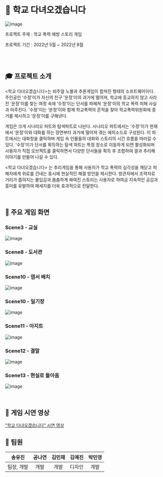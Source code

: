 # 🏫 학교 다녀오겠습니다

![image](https://user-images.githubusercontent.com/87336788/185226005-148ddb36-0638-41b3-bff9-fe4551d568f4.png)

프로젝트 주제 : 학교 폭력 예방 스토리 게임

프로젝트 기간 : 2022년 5월 ~ 2022년 8월

<br>
<br>

## 🎓 프로젝트 소개

<학교 다녀오겠습니다>는 비주얼 노블과 추론게임이 합쳐진 형태의 소프트웨어이다. 주인공인 ‘수정’이가 자신의 친구 ’운정’이의 과거에 떨어져, 학교에 등교하지 않고 사라진 ‘운정'이를 찾는 여정 속에 ‘수정’이는 단서를 파헤쳐 ‘운정'이의 학교 폭력 피해 사실과 마주친다. ‘수정'이는 ‘운정’이와 함께 학교폭력의 흔적을 찾아 학교폭력위원회에 증거를 제시하고 ‘운정’이를 구해낸다.

게임은 크게 시나리오 파트와 탐색파트로 나뉜다. 시나리오 파트에서는 ‘수정'이가 현재에서 ‘운정’이와 대화를 하는 장면부터 과거에 떨어져 겪는 에피소드로 구성된다. 이 파트에서는 대화창을 클릭하며 게임 속 인물들의 대화와 스토리의 시간 흐름을 따라갈 수 있다. ’수정’이가 단서를 획득하는 탐색 파트는 특정 장소로 이동하게 되면 활성화되며 사용자가 직접 오브젝트를 클릭하면서 다양한 단서들을 획득 후 조합하여 결과 추리해 이야기를 만들어 나갈 수 있다.

<학교 다녀오겠습니다> 는 추리게임을 통해 사용자가 학교 폭력의 심각성을 깨닫고 피해자에게 위로를 건네는 동시에 현실적인 해결 방안을 제시한다.
방관자에서 조력자로 거리가 좁혀지는 몰입감과 촘촘하게 짜여진 스토리는 사용자로 하여금 지속적인 공감과 흥미를 유발하여 메세지를 더욱 효과적으로 전달한다.

<br>

## 🔎 주요 게임 화면
### Scene3 - 교실
![image](https://user-images.githubusercontent.com/55652102/185437407-8d150f16-3927-4c9b-93c4-b19fbb78b76b.png)

### Scene8 - 도서관
![image](https://user-images.githubusercontent.com/55652102/185437485-acebac69-060e-495c-a81c-912ea0f7a1a0.png)

### Scene10 - 엽서 배치
![image](https://user-images.githubusercontent.com/55652102/185437516-3bcee25a-5b31-49af-b855-1f5d76d9dc91.png)

### Scene10 - 일기장
![image](https://user-images.githubusercontent.com/55652102/185437552-1c93ea80-13fc-4685-91b9-027fc7e9d69a.png)

### Scene11 - 아지트
![image](https://user-images.githubusercontent.com/55652102/185437578-c2d04933-1762-48b6-bdad-55ab78689836.png)

### Scene12 - 결말
![image](https://user-images.githubusercontent.com/55652102/185437618-b7d1d04d-eee2-47ab-9d77-cdf8367640c2.png)

### Scene13 - 현실로 돌아옴
![image](https://user-images.githubusercontent.com/55652102/185437634-45c4b5da-d9f2-4d6f-9222-1495d022b59c.png)


<br>

## 🎥 게임 시연 영상 
["학교 다녀오겠습니다" 시연 영상](https://youtu.be/40JiF0SDOfw)


## 🙋 팀원

|송유진|공나연|김민채|김예진|박민영|
|:---:|:---:|:---:|:---:|:---:|
|팀장, 개발|개발|개발|디자인|개발|
